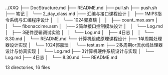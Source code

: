 ../XXQ
├── DocStructure.md
├── README.md
├── pull.sh
├── push.sh
├── 笔记
│   └── 2_day_class.md
├── 汇编与接口课程设计
│   ├── 1MIPS指令系统与汇编程序设计
│   │   └── 1024郭嘉琰
│   │       ├── count_max.asm
│   │       └── fibonaccime.asm
│   ├── 2简单接口控制模块设计
│   │   └── Log.md
│   ├── 3硬件逻辑调试实验
│   │   └── Log.md
│   ├── 4日志
│   │   └── 8.30.md
│   └── README.md
└── 计算机组成原理课程设计
    ├── 1单周期处理器设计实现
    │   └── 1024郭嘉琰
    │       └── test.asm
    ├── 2多周期or流水线处理器设计与仿真实现
    │   └── Log.md
    ├── 3计算机硬件系统设计与实现
    │   └── Log.md
    ├── 4日志
    │   └── 8.30.md
    └── README.md

13 directories, 16 files
